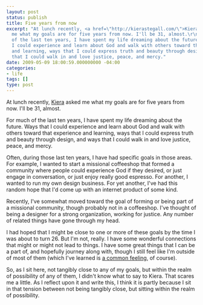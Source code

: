 ```yaml
---
layout: post
status: publish
title: Five years from now
excerpt: "At lunch recently, <a href=\"http://kierastegall.com/\">Kiera</a> asked
  me what my goals are for five years from now. I'll be 31, almost.\r\n\r\nFor much
  of the last ten years, I have spent my life dreaming about the future. Ways that
  I could experience and learn about God and walk with others toward that experience
  and learning, ways that I could express truth and beauty through design, and ways
  that I could walk in and love justice, peace, and mercy."
date: 2009-05-09 18:00:59.000000000 -04:00
categories:
- life
tags: []
type: post
---
```

At lunch recently, <a href="http://kierastegall.com/">Kiera</a> asked me what my goals are for five years from now. I'll be 31, almost.

For much of the last ten years, I have spent my life dreaming about the future. Ways that I could experience and learn about God and walk with others toward that experience and learning, ways that I could express truth and beauty through design, and ways that I could walk in and love justice, peace, and mercy.

Often, during those last ten years, I have had specific goals in those areas. For example, I wanted to start a missional coffeeshop that formed a community where people could experience God if they desired, or just engage in conversation, or just enjoy really good espresso. For another, I wanted to run my own design business. For yet another, I've had this random hope that I'd come up with an internet product of some kind. 

Recently, I've somewhat moved toward the goal of forming or being part of a missional community, though probably not in a coffeeshop. I've thought of being a designer for a strong organization, working for justice. Any number of related things have gone through my head.

I had hoped that I might be close to one or more of these goals by the time I was about to turn 26. But I'm not, really. I have some wonderful connections that might or might not lead to things. I have some great things that I can be a part of, and hopefully journey along with, though I still feel like I'm outside of most of them (which I've learned is <a href="http://julieclawson.com/2009/04/29/emergent-insiders/">a common feeling</a>, of course).

So, as I sit here, not tangibly close to any of my goals, but within the realm of possibility of any of them, I didn't know what to say to Kiera. That scares me a little. As I reflect upon it and write this, I think it is partly because I sit in that tension between not being tangibly close, but sitting within the realm of possibility.
